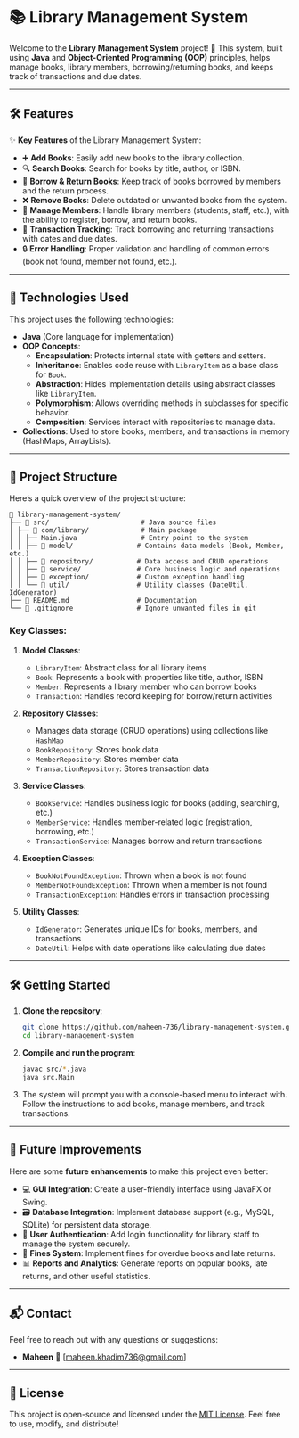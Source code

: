 
# 📚 Library Management System

Welcome to the **Library Management System** project! 🚀 This system, built using **Java** and **Object-Oriented Programming (OOP)** principles, helps manage books, library members, borrowing/returning books, and keeps track of transactions and due dates.

---

## 🛠 Features

✨ **Key Features** of the Library Management System:

- ➕ **Add Books**: Easily add new books to the library collection.
- 🔍 **Search Books**: Search for books by title, author, or ISBN.
- 🧾 **Borrow & Return Books**: Keep track of books borrowed by members and the return process.
- ❌ **Remove Books**: Delete outdated or unwanted books from the system.
- 👤 **Manage Members**: Handle library members (students, staff, etc.), with the ability to register, borrow, and return books.
- 📅 **Transaction Tracking**: Track borrowing and returning transactions with dates and due dates.
- 🔒 **Error Handling**: Proper validation and handling of common errors (book not found, member not found, etc.).

---

## 🚀 Technologies Used

This project uses the following technologies:

- **Java** (Core language for implementation)
- **OOP Concepts**:
  - **Encapsulation**: Protects internal state with getters and setters.
  - **Inheritance**: Enables code reuse with `LibraryItem` as a base class for `Book`.
  - **Abstraction**: Hides implementation details using abstract classes like `LibraryItem`.
  - **Polymorphism**: Allows overriding methods in subclasses for specific behavior.
  - **Composition**: Services interact with repositories to manage data.
- **Collections**: Used to store books, members, and transactions in memory (HashMaps, ArrayLists).

---

## 📁 Project Structure

Here’s a quick overview of the project structure:

```plaintext
📁 library-management-system/
├── 📁 src/                       # Java source files
│ ├── 📁 com/library/             # Main package
│ │ ├── Main.java                # Entry point to the system
│ │ ├── 📁 model/                # Contains data models (Book, Member, etc.)
│ │ ├── 📁 repository/           # Data access and CRUD operations
│ │ ├── 📁 service/              # Core business logic and operations
│ │ ├── 📁 exception/            # Custom exception handling
│ │ └── 📁 util/                 # Utility classes (DateUtil, IdGenerator)
├── 📄 README.md                 # Documentation
└── 📄 .gitignore                # Ignore unwanted files in git
````

### Key Classes:

1. **Model Classes**:

   * `LibraryItem`: Abstract class for all library items
   * `Book`: Represents a book with properties like title, author, ISBN
   * `Member`: Represents a library member who can borrow books
   * `Transaction`: Handles record keeping for borrow/return activities

2. **Repository Classes**:

   * Manages data storage (CRUD operations) using collections like `HashMap`
   * `BookRepository`: Stores book data
   * `MemberRepository`: Stores member data
   * `TransactionRepository`: Stores transaction data

3. **Service Classes**:

   * `BookService`: Handles business logic for books (adding, searching, etc.)
   * `MemberService`: Handles member-related logic (registration, borrowing, etc.)
   * `TransactionService`: Manages borrow and return transactions

4. **Exception Classes**:

   * `BookNotFoundException`: Thrown when a book is not found
   * `MemberNotFoundException`: Thrown when a member is not found
   * `TransactionException`: Handles errors in transaction processing

5. **Utility Classes**:

   * `IdGenerator`: Generates unique IDs for books, members, and transactions
   * `DateUtil`: Helps with date operations like calculating due dates

---

## 🛠️ Getting Started

1. **Clone the repository**:

   ```bash
   git clone https://github.com/maheen-736/library-management-system.git
   cd library-management-system
   ```

2. **Compile and run the program**:

   ```bash
   javac src/*.java
   java src.Main
   ```

3. The system will prompt you with a console-based menu to interact with. Follow the instructions to add books, manage members, and track transactions.

---

## 🌱 Future Improvements

Here are some **future enhancements** to make this project even better:

* 💻 **GUI Integration**: Create a user-friendly interface using JavaFX or Swing.
* 🗃️ **Database Integration**: Implement database support (e.g., MySQL, SQLite) for persistent data storage.
* 🔐 **User Authentication**: Add login functionality for library staff to manage the system securely.
* 💸 **Fines System**: Implement fines for overdue books and late returns.
* 📊 **Reports and Analytics**: Generate reports on popular books, late returns, and other useful statistics.

---

## 📬 Contact

Feel free to reach out with any questions or suggestions:

* **Maheen**
  📧 \[[maheen.khadim736@gmail.com](mailto:maheen.khadim736@gmail.com)]

---

## 📝 License

This project is open-source and licensed under the [MIT License](LICENSE). Feel free to use, modify, and distribute!

```
